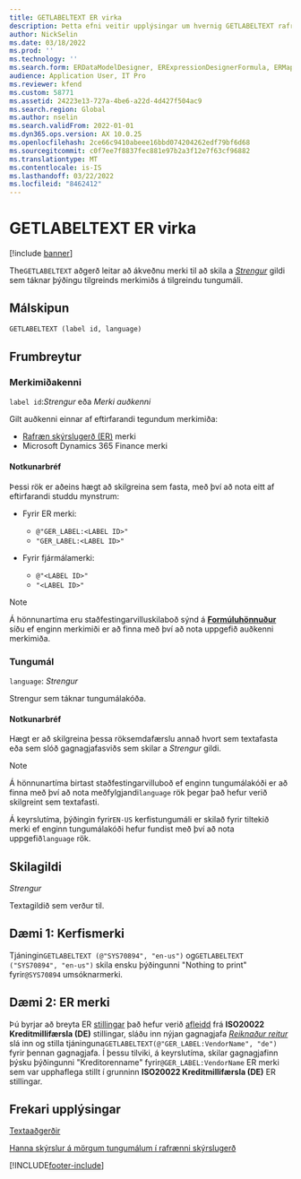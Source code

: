 ```yaml
---
title: GETLABELTEXT ER virka
description: Þetta efni veitir upplýsingar um hvernig GETLABELTEXT rafræn skýrslugerð (ER) aðgerðin er notuð.
author: NickSelin
ms.date: 03/18/2022
ms.prod: ''
ms.technology: ''
ms.search.form: ERDataModelDesigner, ERExpressionDesignerFormula, ERMappedFormatDesigner, ERModelMappingDesigner
audience: Application User, IT Pro
ms.reviewer: kfend
ms.custom: 58771
ms.assetid: 24223e13-727a-4be6-a22d-4d427f504ac9
ms.search.region: Global
ms.author: nselin
ms.search.validFrom: 2022-01-01
ms.dyn365.ops.version: AX 10.0.25
ms.openlocfilehash: 2ce66c9410abeee16bbd074204262edf79bf6d68
ms.sourcegitcommit: c0f7ee7f8837fec881e97b2a3f12e7f63cf96882
ms.translationtype: MT
ms.contentlocale: is-IS
ms.lasthandoff: 03/22/2022
ms.locfileid: "8462412"
---
```

# <a name="getlabeltext-er-function"></a>GETLABELTEXT ER virka

[!include [banner](../includes/banner.md)]

The`GETLABELTEXT` aðgerð leitar að ákveðnu merki til að skila a *[Strengur](er-formula-supported-data-types-primitive.md#string)* gildi sem táknar þýðingu tilgreinds merkimiðs á tilgreindu tungumáli.

## <a name="syntax"></a>Málskipun

```vb
GETLABELTEXT (label id, language)
```

## <a name="arguments"></a>Frumbreytur

### <a name="label-id"></a>Merkimiðakenni

`label id`:*Strengur* eða *Merki auðkenni*

Gilt auðkenni einnar af eftirfarandi tegundum merkimiða:

- [Rafræn skýrslugerð (ER)](general-electronic-reporting.md) merki
- Microsoft Dynamics 365 Finance merki

#### <a name="usage-notes"></a>Notkunarbréf

Þessi rök er aðeins hægt að skilgreina sem fasta, með því að nota eitt af eftirfarandi studdu mynstrum:

- Fyrir ER merki:

    - `@"GER_LABEL:<LABEL ID>"`
    - `"GER_LABEL:<LABEL ID>"`

- Fyrir fjármálamerki:

    - `@"<LABEL ID>"`
    - `"<LABEL ID>"`

> [!NOTE]
> Á hönnunartíma eru staðfestingarvilluskilaboð sýnd á **[Formúluhönnuður](er-advanced-formula-editor.md)** síðu ef enginn merkimiði er að finna með því að nota uppgefið auðkenni merkimiða.

### <a name="language"></a>Tungumál

`language`: *Strengur*

Strengur sem táknar tungumálakóða.

#### <a name="usage-notes"></a>Notkunarbréf

Hægt er að skilgreina þessa röksemdafærslu annað hvort sem textafasta eða sem slóð gagnagjafasviðs sem skilar a *Strengur* gildi.

> [!NOTE]
> Á hönnunartíma birtast staðfestingarvilluboð ef enginn tungumálakóði er að finna með því að nota meðfylgjandi`language` rök þegar það hefur verið skilgreint sem textafasti.
>
> Á keyrslutíma, þýðingin fyrir`EN-US` kerfistungumáli er skilað fyrir tiltekið merki ef enginn tungumálakóði hefur fundist með því að nota uppgefið`language` rök.

## <a name="return-values"></a>Skilagildi

*Strengur*

Textagildið sem verður til.

## <a name="example-1-system-label"></a><a name=example-1></a> Dæmi 1: Kerfismerki

Tjáningin`GETLABELTEXT (@"SYS70894", "en-us")` og`GETLABELTEXT ("SYS70894", "en-us")` skila ensku þýðingunni "Nothing to print" fyrir`@SYS70894` umsóknarmerki.

## <a name="example-2-er-label"></a><a name=example-2></a> Dæmi 2: ER merki

Þú byrjar að breyta ER [stillingar](general-electronic-reporting.md#Configuration) það hefur verið [afleidd](er-quick-start2-customize-report.md#DeriveProvidedFormat) frá **ISO20022 Kreditmillifærsla (DE)** stillingar, sláðu inn nýjan gagnagjafa *[Reiknaður reitur](er-calculated-field-ds-performance.md)* slá inn og stilla tjáninguna`GETLABELTEXT(@"GER_LABEL:VendorName", "de")` fyrir þennan gagnagjafa. Í þessu tilviki, á keyrslutíma, skilar gagnagjafinn þýsku þýðingunni "Kreditorenname" fyrir`@GER_LABEL:VendorName` ER merki sem var upphaflega stillt í grunninn **ISO20022 Kreditmillifærsla (DE)** ER stillingar.

## <a name="additional-resources"></a>Frekari upplýsingar

[Textaaðgerðir](er-functions-category-text.md)

[Hanna skýrslur á mörgum tungumálum í rafrænni skýrslugerð](er-design-multilingual-reports.md)

[!INCLUDE[footer-include](../../../includes/footer-banner.md)]
